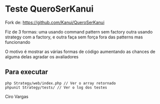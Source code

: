 Teste QueroSerKanui
=============

Fork de: https://github.com/Kanui/QueroSerKanui

Fiz de 3 formas: uma usando command pattern sem factory outra usando strategy com a factory, e outra faça sem força fora das patterns mas funcionando

O motivo é mostrar as várias formas de código aumentando as chances de alguma delas agradar os avaliadores

Para executar
-------------
    php Strategy/web/index.php // Ver o array retornado
    phpunit Strategy/tests/ // Ver o log dos testes

Ciro Vargas
